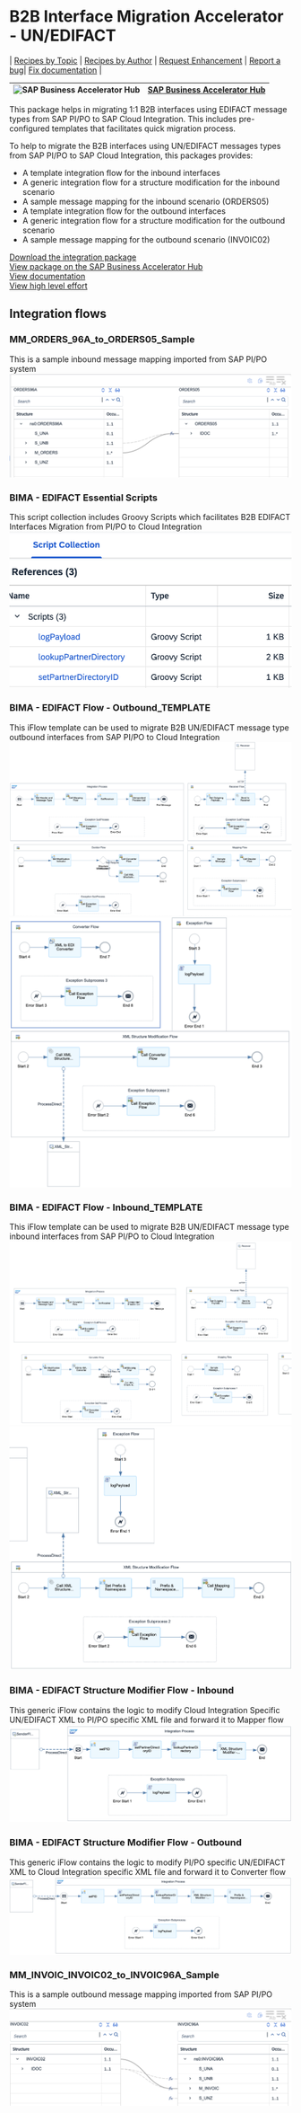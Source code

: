 # B2B Interface Migration Accelerator - UN/EDIFACT 

\| [Recipes by Topic](../../readme.md ) \| [Recipes by Author](../../author.md ) \| [Request Enhancement](https://github.com/SAP-samples/cloud-integration-flow/issues/new?assignees=&labels=Recipe%20Fix,enhancement&template=recipe-request.md&title=Improve%20B2B%20Interface%20Migration%20Accelerator%20-%20UN/EDIFACT) \| [Report a bug](https://github.com/SAP-samples/cloud-integration-flow/issues/new?assignees=&labels=Recipe%20Fix,bug&template=bug_report.md&title=Issue%20with%20B2B%20Interface%20Migration%20Accelerator%20-%20UN/EDIFACT)\| [Fix documentation](https://github.com/SAP-samples/cloud-integration-flow/issues/new?assignees=&labels=Recipe%20Fix,documentation&template=bug_report.md&title=Docu%20fix%20B2B%20Interface%20Migration%20Accelerator%20-%20UN/EDIFACT) \| 

 ![SAP Business Accelerator Hub](https://github.com/SAPAPIBusinessHub.png?size=50 ) | [SAP Business Accelerator Hub](https://api.sap.com/allcommunity) | 
 ----|----| 

This package helps in migrating 1:1 B2B interfaces using EDIFACT message types from SAP PI/PO to SAP Cloud Integration. This includes pre-configured templates that facilitates quick migration process.

<p>To help to migrate the B2B interfaces using UN/EDIFACT messages types from SAP PI/PO to SAP Cloud Integration, this packages provides:</p>
<ul>
 <li>A template integration flow for the inbound interfaces</li>
 <li>A generic integration flow for a structure modification for the inbound scenario</li>
 <li>A sample message mapping for the inbound scenario (ORDERS05)</li>
 <li>A template integration flow for the outbound interfaces</li>
 <li>A generic integration flow for a structure modification for the outbound scenario</li>
 <li>A sample message mapping for the outbound scenario (INVOIC02)</li>
</ul>

[Download the integration package](BIMAB2BInterfaceMigrationAcceleratorUNEDIFACT.zip)\
[View package on the SAP Business Accelerator Hub](https://api.sap.com/package/BIMAB2BInterfaceMigrationAcceleratorUNEDIFACT)\
[View documentation](BIMAB2BInterfaceMigrationAcceleratorUNEDIFACT.pdf)\
[View high level effort](effort.md)
## Integration flows
### MM_ORDERS_96A_to_ORDERS05_Sample 
This is a sample inbound message mapping imported from SAP PI/PO system \
 ![input-image](MM_ORDERS_96A_to_ORDERS05_Sample.png)
### BIMA - EDIFACT Essential Scripts 
This script collection includes Groovy Scripts which facilitates B2B EDIFACT Interfaces Migration from PI/PO to Cloud Integration \
 ![input-image](BIMA_-_EDIFACT_Essential_Scripts.png)
### BIMA - EDIFACT Flow - Outbound_TEMPLATE 
This iFlow template can be used to migrate B2B UN/EDIFACT message type outbound interfaces from SAP PI/PO to Cloud Integration \
 ![input-image](BIMA_-_EDIFACT_Flow_Outbound_TEMPLATE_1.png)
 ![input-image](BIMA_-_EDIFACT_Flow_Outbound_TEMPLATE_2.png)
### BIMA - EDIFACT Flow - Inbound_TEMPLATE 
This iFlow template can be used to migrate B2B UN/EDIFACT message type inbound interfaces from SAP PI/PO to Cloud Integration \
 ![input-image](BIMA_-_EDIFACT_Flow_Inbound_TEMPLATE_1.png)
 ![input-image](BIMA_-_EDIFACT_Flow_Inbound_TEMPLATE_2.png)
### BIMA - EDIFACT Structure Modifier Flow - Inbound 
This generic iFlow contains the logic to modify Cloud Integration Specific UN/EDIFACT XML to PI/PO specific XML file and forward it to Mapper flow \
 ![input-image](BIMA_-_Structure_Modifier_Flow_-_Inbound.png)
### BIMA - EDIFACT Structure Modifier Flow - Outbound 
This generic iFlow contains the logic to modify PI/PO specific UN/EDIFACT XML to Cloud Integration specific XML file and forward it to Converter flow \
 ![input-image](BIMA_-_Structure_Modifier_Flow_-_Outbound.png)
### MM_INVOIC_INVOIC02_to_INVOIC96A_Sample 
This is a sample outbound message mapping imported from SAP PI/PO system \
 ![input-image](MM_INVOIC_INVOIC02_to_INVOIC96A_Sample.png)